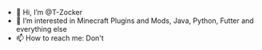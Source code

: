 - 👋 Hi, I’m @T-Zocker
- 👀 I’m interested in Minecraft Plugins and Mods, Java, Python, Futter and everything else
- 📫 How to reach me: Don't

<!---
T-Zocker/T-Zocker is a ✨ special ✨ repository because its `README.md` (this file) appears on your GitHub profile.
You can click the Preview link to take a look at your changes.
--->
